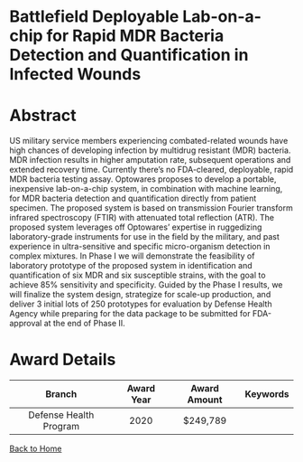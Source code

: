 
Battlefield Deployable Lab-on-a-chip for Rapid MDR Bacteria Detection and Quantification in Infected Wounds
===========================================================================================================

# Abstract


US military service members experiencing combated-related wounds have high chances of developing infection by multidrug resistant (MDR) bacteria. MDR infection results in higher amputation rate, subsequent operations and extended recovery time. Currently there’s no FDA-cleared, deployable, rapid MDR bacteria testing assay. Optowares proposes to develop a portable, inexpensive lab-on-a-chip system, in combination with machine learning, for MDR bacteria detection and quantification directly from patient specimen. The proposed system is based on transmission Fourier transform infrared spectroscopy (FTIR) with attenuated total reflection (ATR). The proposed system leverages off Optowares’ expertise in ruggedizing laboratory-grade instruments for use in the field by the military, and past experience in ultra-sensitive and specific micro-organism detection in complex mixtures. In Phase I we will demonstrate the feasibility of laboratory prototype of the proposed system in identification and quantification of six MDR and six susceptible strains, with the goal to achieve 85% sensitivity and specificity. Guided by the Phase I results, we will finalize the system design, strategize for scale-up production, and deliver 3 initial lots of 250 prototypes for evaluation by Defense Health Agency while preparing for the data package to be submitted for FDA-approval at the end of Phase II.  

# Award Details

|Branch|Award Year|Award Amount|Keywords|
| :---: | :---: | :---: | :---: |
|Defense Health Program|2020|$249,789||
  
  


[Back to Home](https://github.com/chrischow/dod_sbir_awards/DJ/#1817)